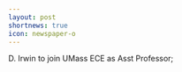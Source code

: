 ```yaml
---
layout: post
shortnews: true
icon: newspaper-o
---
```


D. Irwin to join UMass ECE as Asst Professor;